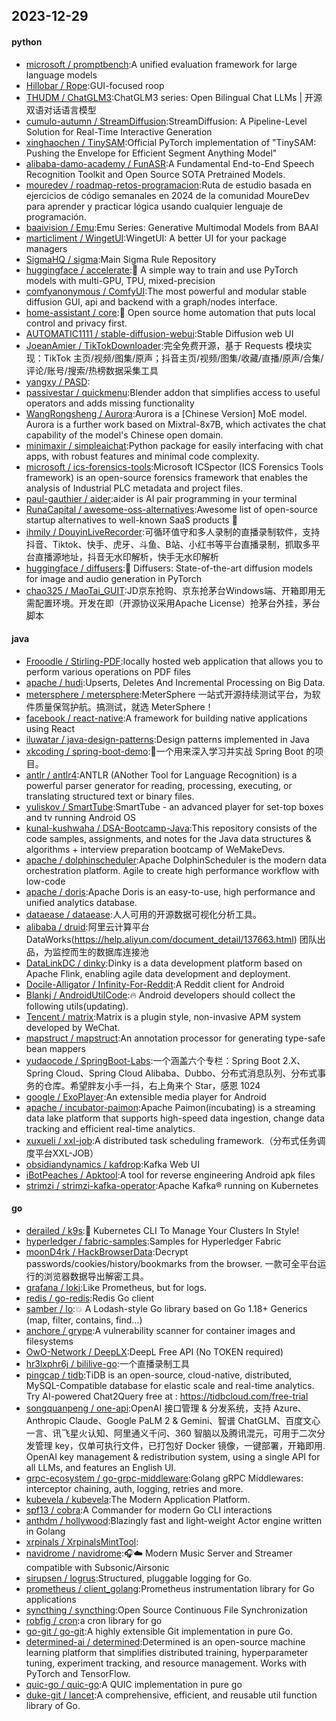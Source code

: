## 2023-12-29

#### python
* [microsoft / promptbench](https://github.com/microsoft/promptbench):A unified evaluation framework for large language models
* [Hillobar / Rope](https://github.com/Hillobar/Rope):GUI-focused roop
* [THUDM / ChatGLM3](https://github.com/THUDM/ChatGLM3):ChatGLM3 series: Open Bilingual Chat LLMs | 开源双语对话语言模型
* [cumulo-autumn / StreamDiffusion](https://github.com/cumulo-autumn/StreamDiffusion):StreamDiffusion: A Pipeline-Level Solution for Real-Time Interactive Generation
* [xinghaochen / TinySAM](https://github.com/xinghaochen/TinySAM):Official PyTorch implementation of "TinySAM: Pushing the Envelope for Efficient Segment Anything Model"
* [alibaba-damo-academy / FunASR](https://github.com/alibaba-damo-academy/FunASR):A Fundamental End-to-End Speech Recognition Toolkit and Open Source SOTA Pretrained Models.
* [mouredev / roadmap-retos-programacion](https://github.com/mouredev/roadmap-retos-programacion):Ruta de estudio basada en ejercicios de código semanales en 2024 de la comunidad MoureDev para aprender y practicar lógica usando cualquier lenguaje de programación.
* [baaivision / Emu](https://github.com/baaivision/Emu):Emu Series: Generative Multimodal Models from BAAI
* [marticliment / WingetUI](https://github.com/marticliment/WingetUI):WingetUI: A better UI for your package managers
* [SigmaHQ / sigma](https://github.com/SigmaHQ/sigma):Main Sigma Rule Repository
* [huggingface / accelerate](https://github.com/huggingface/accelerate):🚀 A simple way to train and use PyTorch models with multi-GPU, TPU, mixed-precision
* [comfyanonymous / ComfyUI](https://github.com/comfyanonymous/ComfyUI):The most powerful and modular stable diffusion GUI, api and backend with a graph/nodes interface.
* [home-assistant / core](https://github.com/home-assistant/core):🏡 Open source home automation that puts local control and privacy first.
* [AUTOMATIC1111 / stable-diffusion-webui](https://github.com/AUTOMATIC1111/stable-diffusion-webui):Stable Diffusion web UI
* [JoeanAmier / TikTokDownloader](https://github.com/JoeanAmier/TikTokDownloader):完全免费开源，基于 Requests 模块实现：TikTok 主页/视频/图集/原声；抖音主页/视频/图集/收藏/直播/原声/合集/评论/账号/搜索/热榜数据采集工具
* [yangxy / PASD](https://github.com/yangxy/PASD):
* [passivestar / quickmenu](https://github.com/passivestar/quickmenu):Blender addon that simplifies access to useful operators and adds missing functionality
* [WangRongsheng / Aurora](https://github.com/WangRongsheng/Aurora):Aurora is a [Chinese Version] MoE model. Aurora is a further work based on Mixtral-8x7B, which activates the chat capability of the model's Chinese open domain.
* [minimaxir / simpleaichat](https://github.com/minimaxir/simpleaichat):Python package for easily interfacing with chat apps, with robust features and minimal code complexity.
* [microsoft / ics-forensics-tools](https://github.com/microsoft/ics-forensics-tools):Microsoft ICSpector (ICS Forensics Tools framework) is an open-source forensics framework that enables the analysis of Industrial PLC metadata and project files.
* [paul-gauthier / aider](https://github.com/paul-gauthier/aider):aider is AI pair programming in your terminal
* [RunaCapital / awesome-oss-alternatives](https://github.com/RunaCapital/awesome-oss-alternatives):Awesome list of open-source startup alternatives to well-known SaaS products 🚀
* [ihmily / DouyinLiveRecorder](https://github.com/ihmily/DouyinLiveRecorder):可循环值守和多人录制的直播录制软件，支持抖音、Tiktok、快手、虎牙、斗鱼、B站、小红书等平台直播录制，抓取多平台直播源地址，抖音无水印解析，快手无水印解析
* [huggingface / diffusers](https://github.com/huggingface/diffusers):🤗 Diffusers: State-of-the-art diffusion models for image and audio generation in PyTorch
* [chao325 / MaoTai_GUIT](https://github.com/chao325/MaoTai_GUIT):JD京东抢购、京东抢茅台Windows端、开箱即用无需配置环境。开发在即（开源协议采用Apache License）抢茅台外挂，茅台脚本

#### java
* [Frooodle / Stirling-PDF](https://github.com/Frooodle/Stirling-PDF):locally hosted web application that allows you to perform various operations on PDF files
* [apache / hudi](https://github.com/apache/hudi):Upserts, Deletes And Incremental Processing on Big Data.
* [metersphere / metersphere](https://github.com/metersphere/metersphere):MeterSphere 一站式开源持续测试平台，为软件质量保驾护航。搞测试，就选 MeterSphere！
* [facebook / react-native](https://github.com/facebook/react-native):A framework for building native applications using React
* [iluwatar / java-design-patterns](https://github.com/iluwatar/java-design-patterns):Design patterns implemented in Java
* [xkcoding / spring-boot-demo](https://github.com/xkcoding/spring-boot-demo):🚀一个用来深入学习并实战 Spring Boot 的项目。
* [antlr / antlr4](https://github.com/antlr/antlr4):ANTLR (ANother Tool for Language Recognition) is a powerful parser generator for reading, processing, executing, or translating structured text or binary files.
* [yuliskov / SmartTube](https://github.com/yuliskov/SmartTube):SmartTube - an advanced player for set-top boxes and tv running Android OS
* [kunal-kushwaha / DSA-Bootcamp-Java](https://github.com/kunal-kushwaha/DSA-Bootcamp-Java):This repository consists of the code samples, assignments, and notes for the Java data structures & algorithms + interview preparation bootcamp of WeMakeDevs.
* [apache / dolphinscheduler](https://github.com/apache/dolphinscheduler):Apache DolphinScheduler is the modern data orchestration platform. Agile to create high performance workflow with low-code
* [apache / doris](https://github.com/apache/doris):Apache Doris is an easy-to-use, high performance and unified analytics database.
* [dataease / dataease](https://github.com/dataease/dataease):人人可用的开源数据可视化分析工具。
* [alibaba / druid](https://github.com/alibaba/druid):阿里云计算平台DataWorks(https://help.aliyun.com/document_detail/137663.html) 团队出品，为监控而生的数据库连接池
* [DataLinkDC / dinky](https://github.com/DataLinkDC/dinky):Dinky is a data development platform based on Apache Flink, enabling agile data development and deployment.
* [Docile-Alligator / Infinity-For-Reddit](https://github.com/Docile-Alligator/Infinity-For-Reddit):A Reddit client for Android
* [Blankj / AndroidUtilCode](https://github.com/Blankj/AndroidUtilCode):🔥 Android developers should collect the following utils(updating).
* [Tencent / matrix](https://github.com/Tencent/matrix):Matrix is a plugin style, non-invasive APM system developed by WeChat.
* [mapstruct / mapstruct](https://github.com/mapstruct/mapstruct):An annotation processor for generating type-safe bean mappers
* [yudaocode / SpringBoot-Labs](https://github.com/yudaocode/SpringBoot-Labs):一个涵盖六个专栏：Spring Boot 2.X、Spring Cloud、Spring Cloud Alibaba、Dubbo、分布式消息队列、分布式事务的仓库。希望胖友小手一抖，右上角来个 Star，感恩 1024
* [google / ExoPlayer](https://github.com/google/ExoPlayer):An extensible media player for Android
* [apache / incubator-paimon](https://github.com/apache/incubator-paimon):Apache Paimon(incubating) is a streaming data lake platform that supports high-speed data ingestion, change data tracking and efficient real-time analytics.
* [xuxueli / xxl-job](https://github.com/xuxueli/xxl-job):A distributed task scheduling framework.（分布式任务调度平台XXL-JOB）
* [obsidiandynamics / kafdrop](https://github.com/obsidiandynamics/kafdrop):Kafka Web UI
* [iBotPeaches / Apktool](https://github.com/iBotPeaches/Apktool):A tool for reverse engineering Android apk files
* [strimzi / strimzi-kafka-operator](https://github.com/strimzi/strimzi-kafka-operator):Apache Kafka® running on Kubernetes

#### go
* [derailed / k9s](https://github.com/derailed/k9s):🐶 Kubernetes CLI To Manage Your Clusters In Style!
* [hyperledger / fabric-samples](https://github.com/hyperledger/fabric-samples):Samples for Hyperledger Fabric
* [moonD4rk / HackBrowserData](https://github.com/moonD4rk/HackBrowserData):Decrypt passwords/cookies/history/bookmarks from the browser. 一款可全平台运行的浏览器数据导出解密工具。
* [grafana / loki](https://github.com/grafana/loki):Like Prometheus, but for logs.
* [redis / go-redis](https://github.com/redis/go-redis):Redis Go client
* [samber / lo](https://github.com/samber/lo):💥 A Lodash-style Go library based on Go 1.18+ Generics (map, filter, contains, find...)
* [anchore / grype](https://github.com/anchore/grype):A vulnerability scanner for container images and filesystems
* [OwO-Network / DeepLX](https://github.com/OwO-Network/DeepLX):DeepL Free API (No TOKEN required)
* [hr3lxphr6j / bililive-go](https://github.com/hr3lxphr6j/bililive-go):一个直播录制工具
* [pingcap / tidb](https://github.com/pingcap/tidb):TiDB is an open-source, cloud-native, distributed, MySQL-Compatible database for elastic scale and real-time analytics. Try AI-powered Chat2Query free at : https://tidbcloud.com/free-trial
* [songquanpeng / one-api](https://github.com/songquanpeng/one-api):OpenAI 接口管理 & 分发系统，支持 Azure、Anthropic Claude、Google PaLM 2 & Gemini、智谱 ChatGLM、百度文心一言、讯飞星火认知、阿里通义千问、360 智脑以及腾讯混元，可用于二次分发管理 key，仅单可执行文件，已打包好 Docker 镜像，一键部署，开箱即用. OpenAI key management & redistribution system, using a single API for all LLMs, and features an English UI.
* [grpc-ecosystem / go-grpc-middleware](https://github.com/grpc-ecosystem/go-grpc-middleware):Golang gRPC Middlewares: interceptor chaining, auth, logging, retries and more.
* [kubevela / kubevela](https://github.com/kubevela/kubevela):The Modern Application Platform.
* [spf13 / cobra](https://github.com/spf13/cobra):A Commander for modern Go CLI interactions
* [anthdm / hollywood](https://github.com/anthdm/hollywood):Blazingly fast and light-weight Actor engine written in Golang
* [xrpinals / XrpinalsMintTool](https://github.com/xrpinals/XrpinalsMintTool):
* [navidrome / navidrome](https://github.com/navidrome/navidrome):🎧☁️ Modern Music Server and Streamer compatible with Subsonic/Airsonic
* [sirupsen / logrus](https://github.com/sirupsen/logrus):Structured, pluggable logging for Go.
* [prometheus / client_golang](https://github.com/prometheus/client_golang):Prometheus instrumentation library for Go applications
* [syncthing / syncthing](https://github.com/syncthing/syncthing):Open Source Continuous File Synchronization
* [robfig / cron](https://github.com/robfig/cron):a cron library for go
* [go-git / go-git](https://github.com/go-git/go-git):A highly extensible Git implementation in pure Go.
* [determined-ai / determined](https://github.com/determined-ai/determined):Determined is an open-source machine learning platform that simplifies distributed training, hyperparameter tuning, experiment tracking, and resource management. Works with PyTorch and TensorFlow.
* [quic-go / quic-go](https://github.com/quic-go/quic-go):A QUIC implementation in pure go
* [duke-git / lancet](https://github.com/duke-git/lancet):A comprehensive, efficient, and reusable util function library of Go.
